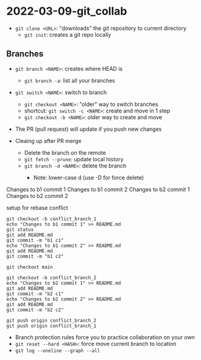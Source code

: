 # 2022-03-09-git_collab

- `git clone <URL>`: "downloads" the git repository to current directory
    - `git init`: creates a git repo locally

## Branches

- `git branch <NAME>`: creates <NAME> where HEAD is
    - `git branch -a`: list all your branches
- `git switch <NAME>`: switch to branch <NAME>
    - `git checkout <NAME>`: "older" way to switch branches
    - shortcut: `git switch -c <NAME>`: create and move in 1 step
    - `git checkout -b <NAME>`: older way to create and move
- The PR (pull request) will update if you push new changes

- Cleaing up after PR merge
    - Delete the branch on the remote
    - `git fetch --prune`: update local history
    - `git branch -d <NAME>`: delete the branch <NAME>
        - Note: lower-case d (use -D for force delete)

Changes to b1 commit 1
Changes to b1 commit 2
Changes to b2 commit 1
Changes to b2 commit 2

setup for rebase conflict

```
git checkout -b conflict_branch_1
echo "Changes to b1 commit 1" >> README.md
git status
git add README.md
git commit -m "b1 c1"
echo "Changes to b1 commit 2" >> README.md
git add README.md
git commit -m "b1 c2"

git checkout main

git checkout -b conflict_branch_2
echo "Changes to b2 commit 1" >> README.md
git add README.md
git commit -m "b2 c1"
echo "Changes to b2 commit 2" >> README.md
git add README.md
git commit -m "b2 c2"

git push origin conflict_branch_2
git push origin conflict_branch_1
```

- Branch protection rules force you to practice collaboration on your own
- `git reset --hard <HASH>`: force move current branch to <HASH> location
- `git log --oneline --graph --all`
